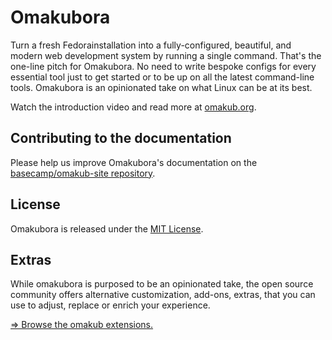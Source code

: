 # Omakubora

Turn a fresh Fedorainstallation into a fully-configured, beautiful, and modern web development system by running a single command. That's the one-line pitch for Omakubora. No need to write bespoke configs for every essential tool just to get started or to be up on all the latest command-line tools. Omakubora is an opinionated take on what Linux can be at its best.

Watch the introduction video and read more at [omakub.org](https://omakub.org).

## Contributing to the documentation

Please help us improve Omakubora's documentation on the [basecamp/omakub-site repository](https://github.com/basecamp/omakub-site).

## License

Omakubora is released under the [MIT License](https://opensource.org/licenses/MIT).

## Extras

While omakubora is purposed to be an opinionated take, the open source community offers alternative customization, add-ons, extras, that you can use to adjust, replace or enrich your experience.

[⇒ Browse the omakub extensions.](EXTENSIONS.md)
